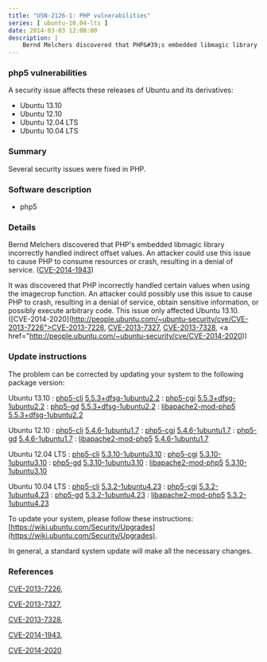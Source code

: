 ```yaml
---
title: "USN-2126-1: PHP vulnerabilities"
series: [ ubuntu-10.04-lts ]
date: 2014-03-03 12:00:00
description: |
    Bernd Melchers discovered that PHP&#39;s embedded libmagic library incorrectly handled indirect offset values. An attacker could use this issue to cause PHP to consume resources or crash, resulting in a denial of service. ([CVE-2014-1943](http://people.ubuntu.com/~ubuntu-security/cve/CVE-2014-1943))
--- 
```

 
### php5 vulnerabilities

A security issue affects these releases of Ubuntu and its derivatives:

* Ubuntu 13.10
* Ubuntu 12.10
* Ubuntu 12.04 LTS
* Ubuntu 10.04 LTS

### Summary

Several security issues were fixed in PHP. 

### Software description

* php5 

### Details

Bernd Melchers discovered that PHP&#39;s embedded libmagic library incorrectly handled indirect offset values. An attacker could use this issue to cause PHP to consume resources or crash, resulting in a denial of service. ([CVE-2014-1943](http://people.ubuntu.com/~ubuntu-security/cve/CVE-2014-1943))

It was discovered that PHP incorrectly handled certain values when using the imagecrop function. An attacker could possibly use this issue to cause PHP to crash, resulting in a denial of service, obtain sensitive information, or possibly execute arbitrary code. This issue only affected Ubuntu 13.10. ([CVE-2014-2020](http://people.ubuntu.com/~ubuntu-security/cve/CVE-2013-7226">CVE-2013-7226</a>, <a href="http://people.ubuntu.com/~ubuntu-security/cve/CVE-2013-7327">CVE-2013-7327</a>, <a href="http://people.ubuntu.com/~ubuntu-security/cve/CVE-2013-7328">CVE-2013-7328</a>, <a href="http://people.ubuntu.com/~ubuntu-security/cve/CVE-2014-2020)) 

### Update instructions

The problem can be corrected by updating your system to the following package version:

Ubuntu 13.10
 : [php5-cli](https://launchpad.net/ubuntu/+source/php5) <span> [5.5.3+dfsg-1ubuntu2.2](https://launchpad.net/ubuntu/+source/php5/5.5.3+dfsg-1ubuntu2.2) </span> 
 : [php5-cgi](https://launchpad.net/ubuntu/+source/php5) <span> [5.5.3+dfsg-1ubuntu2.2](https://launchpad.net/ubuntu/+source/php5/5.5.3+dfsg-1ubuntu2.2) </span> 
 : [php5-gd](https://launchpad.net/ubuntu/+source/php5) <span> [5.5.3+dfsg-1ubuntu2.2](https://launchpad.net/ubuntu/+source/php5/5.5.3+dfsg-1ubuntu2.2) </span> 
 : [libapache2-mod-php5](https://launchpad.net/ubuntu/+source/php5) <span> [5.5.3+dfsg-1ubuntu2.2](https://launchpad.net/ubuntu/+source/php5/5.5.3+dfsg-1ubuntu2.2) </span> 

Ubuntu 12.10
 : [php5-cli](https://launchpad.net/ubuntu/+source/php5) <span> [5.4.6-1ubuntu1.7](https://launchpad.net/ubuntu/+source/php5/5.4.6-1ubuntu1.7) </span> 
 : [php5-cgi](https://launchpad.net/ubuntu/+source/php5) <span> [5.4.6-1ubuntu1.7](https://launchpad.net/ubuntu/+source/php5/5.4.6-1ubuntu1.7) </span> 
 : [php5-gd](https://launchpad.net/ubuntu/+source/php5) <span> [5.4.6-1ubuntu1.7](https://launchpad.net/ubuntu/+source/php5/5.4.6-1ubuntu1.7) </span> 
 : [libapache2-mod-php5](https://launchpad.net/ubuntu/+source/php5) <span> [5.4.6-1ubuntu1.7](https://launchpad.net/ubuntu/+source/php5/5.4.6-1ubuntu1.7) </span> 

Ubuntu 12.04 LTS
 : [php5-cli](https://launchpad.net/ubuntu/+source/php5) <span> [5.3.10-1ubuntu3.10](https://launchpad.net/ubuntu/+source/php5/5.3.10-1ubuntu3.10) </span> 
 : [php5-cgi](https://launchpad.net/ubuntu/+source/php5) <span> [5.3.10-1ubuntu3.10](https://launchpad.net/ubuntu/+source/php5/5.3.10-1ubuntu3.10) </span> 
 : [php5-gd](https://launchpad.net/ubuntu/+source/php5) <span> [5.3.10-1ubuntu3.10](https://launchpad.net/ubuntu/+source/php5/5.3.10-1ubuntu3.10) </span> 
 : [libapache2-mod-php5](https://launchpad.net/ubuntu/+source/php5) <span> [5.3.10-1ubuntu3.10](https://launchpad.net/ubuntu/+source/php5/5.3.10-1ubuntu3.10) </span> 

Ubuntu 10.04 LTS
 : [php5-cli](https://launchpad.net/ubuntu/+source/php5) <span> [5.3.2-1ubuntu4.23](https://launchpad.net/ubuntu/+source/php5/5.3.2-1ubuntu4.23) </span> 
 : [php5-cgi](https://launchpad.net/ubuntu/+source/php5) <span> [5.3.2-1ubuntu4.23](https://launchpad.net/ubuntu/+source/php5/5.3.2-1ubuntu4.23) </span> 
 : [php5-gd](https://launchpad.net/ubuntu/+source/php5) <span> [5.3.2-1ubuntu4.23](https://launchpad.net/ubuntu/+source/php5/5.3.2-1ubuntu4.23) </span> 
 : [libapache2-mod-php5](https://launchpad.net/ubuntu/+source/php5) <span> [5.3.2-1ubuntu4.23](https://launchpad.net/ubuntu/+source/php5/5.3.2-1ubuntu4.23) </span> 

To update your system, please follow these instructions: [https://wiki.ubuntu.com/Security/Upgrades](https://wiki.ubuntu.com/Security/Upgrades).

In general, a standard system update will make all the necessary changes. 

### References

 [CVE-2013-7226](http://people.ubuntu.com/~ubuntu-security/cve/CVE-2013-7226), 

 [CVE-2013-7327](http://people.ubuntu.com/~ubuntu-security/cve/CVE-2013-7327), 

 [CVE-2013-7328](http://people.ubuntu.com/~ubuntu-security/cve/CVE-2013-7328), 

 [CVE-2014-1943](http://people.ubuntu.com/~ubuntu-security/cve/CVE-2014-1943), 

 [CVE-2014-2020](http://people.ubuntu.com/~ubuntu-security/cve/CVE-2014-2020)
 
